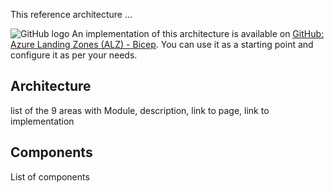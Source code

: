 This reference architecture ...

![GitHub logo](../../../_images/github.png) An implementation of this architecture is available on [GitHub: Azure Landing Zones (ALZ) - Bicep](https://github.com/Azure/ALZ-Bicep). You can use it as a starting point and configure it as per your needs.

## Architecture
<Add image of deployment>

list of the 9 areas with
Module, description, link to page, link to implementation

## Components
List of components